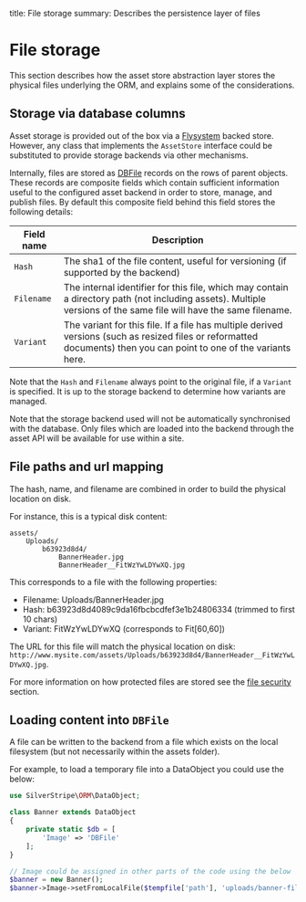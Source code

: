 title: File storage
summary: Describes the persistence layer of files

# File storage

This section describes how the asset store abstraction layer stores the physical files underlying the ORM,
and explains some of the considerations. 

## Storage via database columns

Asset storage is provided out of the box via a [Flysystem](http://flysystem.thephpleague.com/) backed store.
However, any class that implements the `AssetStore` interface could be substituted to provide storage backends
via other mechanisms.

Internally, files are stored as [DBFile](api:SilverStripe\Assets\Storage\DBFile) records on the rows of parent objects.
These records are composite fields which contain sufficient information useful to the configured asset backend in order
to store, manage, and  publish files. By default this composite field behind this field stores the following details:


| Field name     | Description |
| ----------     | -----------   
| `Hash`         | The sha1 of the file content, useful for versioning (if supported by the backend) |
| `Filename`     | The internal identifier for this file, which may contain a directory path (not including assets). Multiple versions of the same file will have the same filename. |
| `Variant`      | The variant for this file. If a file has multiple derived versions (such as resized files or reformatted documents) then you can point to one of the variants here. |


Note that the `Hash` and `Filename` always point to the original file, if a `Variant` is specified. It is up to the
storage backend to determine how variants are managed.

Note that the storage backend used will not be automatically synchronised with the database. Only files which
are loaded into the backend through the asset API will be available for use within a site.

## File paths and url mapping

The hash, name, and filename are combined in order to build the physical location on disk.

For instance, this is a typical disk content:

```
assets/
    Uploads/
        b63923d8d4/
            BannerHeader.jpg
            BannerHeader__FitWzYwLDYwXQ.jpg
```

This corresponds to a file with the following properties:

- Filename: Uploads/BannerHeader.jpg
- Hash: b63923d8d4089c9da16fbcbcdfef3e1b24806334 (trimmed to first 10 chars)
- Variant: FitWzYwLDYwXQ (corresponds to Fit[60,60])

The URL for this file will match the physical location on disk:
`http://www.mysite.com/assets/Uploads/b63923d8d4/BannerHeader__FitWzYwLDYwXQ.jpg`.

For more information on how protected files are stored see the [file security](/developer_guides/files/file_security)
section.

## Loading content into `DBFile`

A file can be written to the backend from a file which exists on the local filesystem (but not necessarily
within the assets folder).

For example, to load a temporary file into a DataObject you could use the below:

```php
use SilverStripe\ORM\DataObject;

class Banner extends DataObject 
{
    private static $db = [
        'Image' => 'DBFile'
    ];
}

// Image could be assigned in other parts of the code using the below
$banner = new Banner();
$banner->Image->setFromLocalFile($tempfile['path'], 'uploads/banner-file.jpg');
```
